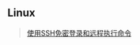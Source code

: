 ## Linux

> [使用SSH免密登录和远程执行命令](http://blog.bluesking.cn/assert/pdfjs/web/viewer.html?file=http://blog.bluesking.cn/%e5%ad%a6%e4%b9%a0%e7%ac%94%e8%ae%b0/Linux/%e4%bd%bf%e7%94%a8SSH%e5%85%8d%e5%af%86%e7%99%bb%e5%bd%95%e5%92%8c%e8%bf%9c%e7%a8%8b%e6%89%a7%e8%a1%8c%e5%91%bd%e4%bb%a4.pdf "Notes")


